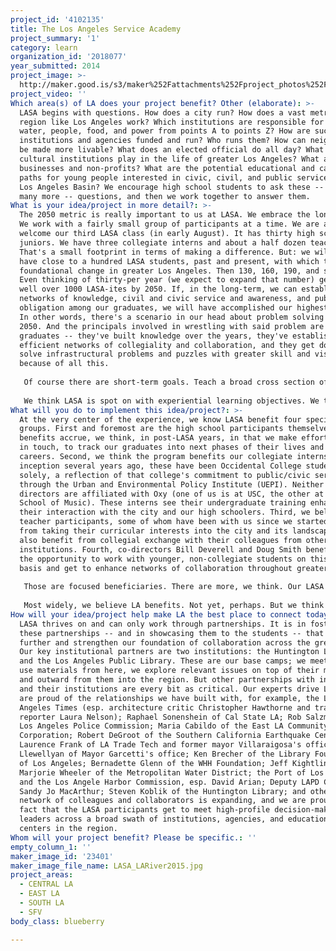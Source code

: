 ```yaml
---
project_id: '4102135'
title: The Los Angeles Service Academy
project_summary: '1'
category: learn
organization_id: '2018077'
year_submitted: 2014
project_image: >-
  http://maker.good.is/s3/maker%252Fattachments%252Fproject_photos%252Fimages%252F23401%252Fdisplay%252FLASA_LARiver2015.jpg=c570x385
project_video: ''
Which area(s) of LA does your project benefit? Other (elaborate): >-
  LASA begins with questions. How does a city run? How does a vast metropolitan
  region like Los Angeles work? Which institutions are responsible for moving
  water, people, food, and power from points A to points Z? How are such
  institutions and agencies funded and run? Who runs them? How can neighborhoods
  be made more livable? What does an elected official do all day? What role do
  cultural institutions play in the life of greater Los Angeles? What about
  businesses and non-profits? What are the potential educational and career
  paths for young people interested in civic, civil, and public service in the
  Los Angeles Basin? We encourage high school students to ask these -- and so
  many more -- questions, and then we work together to answer them.
What is your idea/project in more detail?: >-
  The 2050 metric is really important to us at LASA. We embrace the long-term.
  We work with a fairly small group of participants at a time. We are about to
  welcome our third LASA class (in early August). It has thirty high school
  juniors. We have three collegiate interns and about a half dozen teachers.
  That's a small footprint in terms of making a difference. But: we will soon
  have close to a hundred LASA students, past and present, with which to build
  foundational change in greater Los Angeles. Then 130, 160, 190, and so on.
  Even thinking of thirty-per year (we expect to expand that number) gets us to
  well over 1000 LASA-ites by 2050. If, in the long-term, we can establish
  networks of knowledge, civil and civic service and awareness, and public
  obligation among our graduates, we will have accomplished our highest goals.
  In other words, there's a scenario in our head about problem solving in LA in
  2050. And the principals involved in wrestling with said problem are LASA
  graduates -- they've built knowledge over the years, they've established
  efficient networks of collegiality and collaboration, and they get down to
  solve infrastructural problems and puzzles with greater skill and vision
  because of all this.
   
   Of course there are short-term goals. Teach a broad cross section of kids about LA; draw a diverse group of young people who may come from very different circumstances or parts of LA together, allow them to discover commonalities of experience and curiosity. Put them into the landscape, teach them about going to college, show them how transit works, empower them to use libraries well help them learn to express themselves in public settings; have a lot of fun on a Saturday LASA day. 
   
   We think LASA is spot on with experiential learning objectives. We think greater Los Angeles is an astonishing learning laboratory for history, policy, landscape, culture, and urbanism, and we think no one is too young to begin to grapple with his or her place in the metropolis. We think LASA helps make LA navigable, and we think that we empower and built the confidence of the young people who join us each year.
What will you do to implement this idea/project?: >-
  At the very center of the experience, we know LASA benefit four specific
  groups. First and foremost are the high school participants themselves. Those
  benefits accrue, we think, in post-LASA years, in that we make efforts to keep
  in touch, to track our graduates into next phases of their lives and budding
  careers. Second, we think the program benefits our collegiate interns. Since
  inception several years ago, these have been Occidental College students
  solely, a reflection of that college's commitment to public/civic service
  through the Urban and Environmental Policy Institute (UEPI). Neither of LASA's
  directors are affiliated with Oxy (one of us is at USC, the other at Colburn
  School of Music). These interns see their undergraduate training enhanced by
  their interaction with the city and our high schoolers. Third, we believe the
  teacher participants, some of whom have been with us since we started, benefit
  from taking their curricular interests into the city and its landscapes. They
  also benefit from collegial exchange with their colleagues from other
  institutions. Fourth, co-directors Bill Deverell and Doug Smith benefit from
  the opportunity to work with younger, non-collegiate students on this regular
  basis and get to enhance networks of collaboration throughout greater LA. 
   
   Those are focused beneficiaries. There are more, we think. Our LASA students take their experience back to their families. These families often repeat our fieldtrip experiences; we go to point A on a given Saturday and the student brings her family back there on the next Saturday. The friends of our LASA students benefit similarly, and we recruit new LASA students from these ranks.
   
   Most widely, we believe LA benefits. Not yet, perhaps. But we think the lines of friendship, knowledge, and commitment to public service and awareness cannot help but make LA both work better and become a better place to live and work. That's LASA's promise, we think, and it makes it all very exciting to us.
How will your idea/project help make LA the best place to connect today? In LA2050?: >-
  LASA thrives on and can only work through partnerships. It is in fostering
  these partnerships -- and in showcasing them to the students -- that we
  further and strengthen our foundation of collaboration across the great city.
  Our key institutional partners are two institutions: the Huntington Library
  and the Los Angeles Public Library. These are our base camps; we meet here, we
  use materials from here, we explore relevant issues on top of their materials
  and outward from them into the region. But other partnerships with individuals
  and their institutions are every bit as critical. Our experts drive LASA. We
  are proud of the relationships we have built with, for example, the Los
  Angeles Times (esp. architecture critic Christopher Hawthorne and transit
  reporter Laura Nelson); Raphael Sonenshein of Cal State LA; Rob Salzman of the
  Los Angeles Police Commission; Maria Cabildo of the East LA Community
  Corporation; Robert DeGroot of the Southern California Earthquake Center;
  Laurence Frank of LA Trade Tech and former mayor Villaraigosa's office; Rich
  Llewellyan of Mayor Garcetti's office; Ken Brecher of the Library Foundation
  of Los Angeles; Bernadette Glenn of the WHH Foundation; Jeff Kightlinger and
  Marjorie Wheeler of the Metropolitan Water District; the Port of Los Angeles
  and the Los Angele Harbor Commission, esp. David Arian; Deputy LAPD Chief
  Sandy Jo MacArthur; Steven Koblik of the Huntington Library; and others. Our
  network of colleagues and collaborators is expanding, and we are proud of the
  fact that the LASA participants get to meet high-profile decision-makers and
  leaders across a broad swath of institutions, agencies, and educational
  centers in the region.
Whom will your project benefit? Please be specific.: ''
empty_column_1: ''
maker_image_id: '23401'
maker_image_file_name: LASA_LARiver2015.jpg
project_areas:
  - CENTRAL LA
  - EAST LA
  - SOUTH LA
  - SFV
body_class: blueberry

---
```


